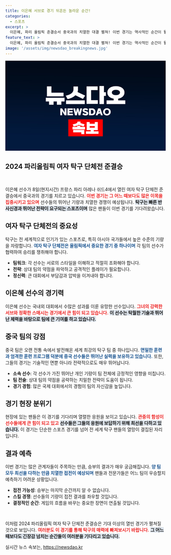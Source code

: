 ```yaml
---
title: 이은혜 서브로 경기 뒤흔든 놀라운 순간!
categories:
  - 스포츠
excerpt: >
  이은혜, 파리 올림픽 준결승서 중국과의 치열한 대결 펼쳐! 이번 경기는 역사적인 순간이 될 것으로 기대되며, 그녀의 놀라운 활약이 눈길을 끌고 있다.
feature_text: >
  이은혜, 파리 올림픽 준결승서 중국과의 치열한 대결 펼쳐! 이번 경기는 역사적인 순간이 될 것으로 기대되며, 그녀의 놀라운 활약이 눈길을 끌고 있다.
image: '/assets/img/newsdao_breakingnews.jpg'
---
```


<p><img src="/assets/img/newsdao_breakingnews.jpg" alt="ontimetimes 속보" /></p>

<h2 data-ke-size="size26">2024 파리올림픽 여자 탁구 단체전 준결승</h2>

<p data-ke-size="size16">&nbsp;</p>

<p>이은혜 선수가 8일(현지시간) 프랑스 파리 아레나 쉬드4에서 열린 여자 탁구 단체전 준결승에서 중국과의 경기를 치르고 있습니다. <b><span style="color: #ee2323;">이번 경기는 그 어느 때보다도 많은 이목을 집중시키고 있으며</span></b> 선수들의 뛰어난 기량과 치열한 경쟁이 예상됩니다. <b><span style="background-color: #21538527;">탁구는 빠른 반사신경과 뛰어난 전략이 요구되는 스포츠이며</span></b> 많은 팬들이 이번 경기를 기다려왔습니다.</p>

<h2>여자 탁구 단체전의 중요성</h2>

<p>탁구는 전 세계적으로 인기가 있는 스포츠로, 특히 아시아 국가들에서 높은 수준의 기량을 자랑합니다. <b><span style="color: #1a5490;">여자 탁구 단체전은 올림픽에서 중요한 경기 중 하나이며</span></b> 각 팀의 선수가 협력하여 승리를 쟁취해야 합니다. </p>

<ul>
    <li><b>팀워크</b>: 각 선수는 서로의 스타일을 이해하고 적절히 조화해야 합니다.</li>
    <li><b>전략</b>: 상대 팀의 약점을 파악하고 공격적인 플레이가 필요합니다.</li>
    <li><b>정신력</b>: 큰 대회에서 부담감과 압박을 이겨내야 합니다.</li>
</ul>

<h2>이은혜 선수의 경기력</h2>

<p>이은혜 선수는 국내외 대회에서 수많은 성과를 이룬 유망한 선수입니다. <b><span style="color: #ee2323;">그녀의 강력한 서브와 정확한 스매시는 경기에서 큰 힘이 되고 있습니다.</span></b> <b><span style="background-color: #21538527;">이 선수는 탁월한 기술과 뛰어난 체력을 바탕으로 팀에 큰 기여를 하고 있습니다.</span></b> </p>

<h2>중국 팀의 강점</h2>

<p>중국 팀은 오랜 전통 속에서 발전해온 세계 최강의 탁구 팀 중 하나입니다. <b><span style="color: #1a5490;">면밀한 훈련과 엄격한 훈련 프로그램 덕분에 중국 선수들은 뛰어난 실력을 보유하고 있습니다.</span></b> 또한, 그들의 경기는 기술적인 면뿐 아니라 전략적으로도 매우 뛰어납니다. </p>

<ul>
    <li><b>소속 선수</b>: 각 선수가 가진 뛰어난 개인 기량이 팀 전체에 긍정적인 영향을 미칩니다.</li>
    <li><b>팀 전술</b>: 상대 팀의 약점을 공략하는 치밀한 전략이 도움이 됩니다.</li>
    <li><b>경기 경험</b>: 많은 국제 대회에서의 경험이 팀의 자신감을 높입니다.</li>
</ul>

<h2>경기 현장 분위기</h2>

<p>현장에 있는 팬들은 이 경기를 기다리며 열렬한 응원을 보이고 있습니다. <b><span style="color: #ee2323;">관중의 함성이 선수들에게 큰 힘이 되고 있고</span></b> <b><span style="background-color: #21538527;">선수들은 그들의 응원에 보답하기 위해 최선을 다하고 있습니다.</span></b> 이 경기는 단순한 스포츠 경기를 넘어 전 세계 탁구 팬들의 열망이 결집된 자리입니다.</p>

<h2>결과 예측</h2>

<p>이번 경기는 많은 관계자들이 주목하는 만큼, 승부의 결과가 매우 궁금해집니다. <b><span style="color: #1a5490;">양 팀 모두 최선을 다하는 만큼 치열한 접전이 예상되며</span></b> 팬들과 전문가들은 어느 팀이 우승할지 예측하기 어려운 상황입니다. </p>

<ul>
    <li><b>접전 가능성</b>: 승부는 마지막 순간까지 알 수 없습니다.</li>
    <li><b>스킬 경쟁</b>: 선수들의 기량이 접전 결과를 좌우할 것입니다.</li>
    <li><b>결정적인 순간</b>: 게임의 흐름을 바꾸는 중요한 장면이 연출될 것입니다.</li>
</ul>

<p data-ke-size="size16">&nbsp;</p>

<p>이처럼 2024 파리올림픽 여자 탁구 단체전 준결승은 기대 이상의 열띤 경기가 펼쳐질 것으로 보입니다. <b><span style="color: #ee2323;">여러분도 이 경기를 통해 탁구의 매력에 빠져보시기 바랍니다.</span></b> <b><span style="background-color: #21538527;">그 어느 때보다도 긴장감 넘치는 순간들이 여러분을 기다리고 있습니다.</span></b> </p>
실시간 뉴스 속보는, <a href="https://newsdao.kr" rel="dofollow">https://newsdao.kr</a>


